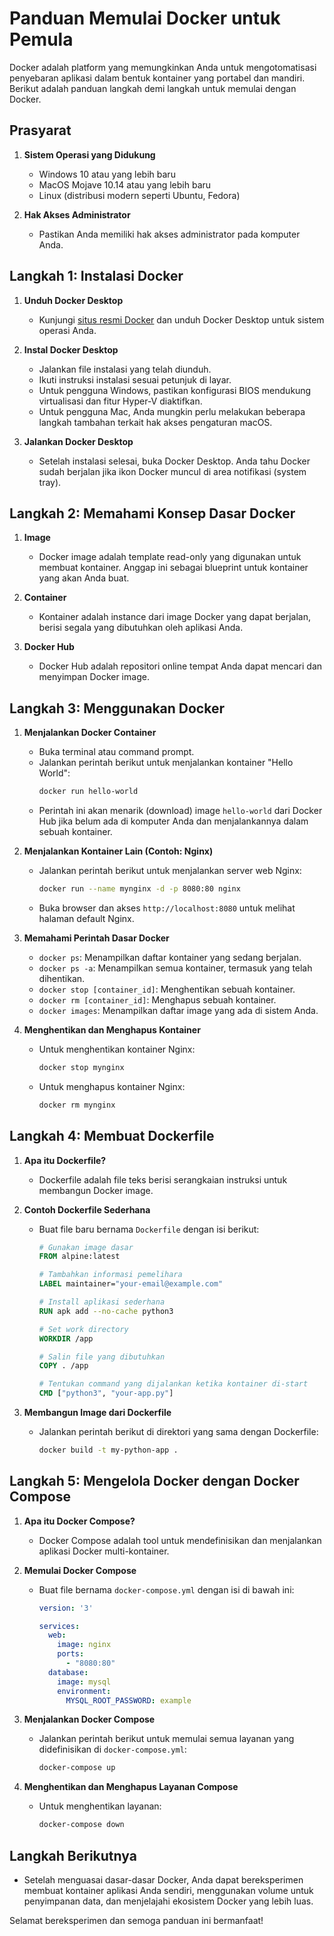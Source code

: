 # Panduan Memulai Docker untuk Pemula

Docker adalah platform yang memungkinkan Anda untuk mengotomatisasi penyebaran aplikasi dalam bentuk kontainer yang portabel dan mandiri. Berikut adalah panduan langkah demi langkah untuk memulai dengan Docker.

## Prasyarat

1. **Sistem Operasi yang Didukung**
   - Windows 10 atau yang lebih baru
   - MacOS Mojave 10.14 atau yang lebih baru
   - Linux (distribusi modern seperti Ubuntu, Fedora)

2. **Hak Akses Administrator**
   - Pastikan Anda memiliki hak akses administrator pada komputer Anda.

## Langkah 1: Instalasi Docker

1. **Unduh Docker Desktop**
   - Kunjungi [situs resmi Docker](https://www.docker.com/products/docker-desktop) dan unduh Docker Desktop untuk sistem operasi Anda.

2. **Instal Docker Desktop**
   - Jalankan file instalasi yang telah diunduh.
   - Ikuti instruksi instalasi sesuai petunjuk di layar.
   - Untuk pengguna Windows, pastikan konfigurasi BIOS mendukung virtualisasi dan fitur Hyper-V diaktifkan.
   - Untuk pengguna Mac, Anda mungkin perlu melakukan beberapa langkah tambahan terkait hak akses pengaturan macOS.

3. **Jalankan Docker Desktop**
   - Setelah instalasi selesai, buka Docker Desktop. Anda tahu Docker sudah berjalan jika ikon Docker muncul di area notifikasi (system tray).

## Langkah 2: Memahami Konsep Dasar Docker

1. **Image**
   - Docker image adalah template read-only yang digunakan untuk membuat kontainer. Anggap ini sebagai blueprint untuk kontainer yang akan Anda buat.

2. **Container**
   - Kontainer adalah instance dari image Docker yang dapat berjalan, berisi segala yang dibutuhkan oleh aplikasi Anda.

3. **Docker Hub**
   - Docker Hub adalah repositori online tempat Anda dapat mencari dan menyimpan Docker image.

## Langkah 3: Menggunakan Docker

1. **Menjalankan Docker Container**
   - Buka terminal atau command prompt.
   - Jalankan perintah berikut untuk menjalankan kontainer "Hello World":
     ```bash
     docker run hello-world
     ```
   - Perintah ini akan menarik (download) image `hello-world` dari Docker Hub jika belum ada di komputer Anda dan menjalankannya dalam sebuah kontainer.

2. **Menjalankan Kontainer Lain (Contoh: Nginx)**
   - Jalankan perintah berikut untuk menjalankan server web Nginx:
     ```bash
     docker run --name mynginx -d -p 8080:80 nginx
     ```
   - Buka browser dan akses `http://localhost:8080` untuk melihat halaman default Nginx.

3. **Memahami Perintah Dasar Docker**
   - `docker ps`: Menampilkan daftar kontainer yang sedang berjalan.
   - `docker ps -a`: Menampilkan semua kontainer, termasuk yang telah dihentikan.
   - `docker stop [container_id]`: Menghentikan sebuah kontainer.
   - `docker rm [container_id]`: Menghapus sebuah kontainer.
   - `docker images`: Menampilkan daftar image yang ada di sistem Anda.

4. **Menghentikan dan Menghapus Kontainer**
   - Untuk menghentikan kontainer Nginx:
     ```bash
     docker stop mynginx
     ```
   - Untuk menghapus kontainer Nginx:
     ```bash
     docker rm mynginx
     ```

## Langkah 4: Membuat Dockerfile

1. **Apa itu Dockerfile?**
   - Dockerfile adalah file teks berisi serangkaian instruksi untuk membangun Docker image.

2. **Contoh Dockerfile Sederhana**

   - Buat file baru bernama `Dockerfile` dengan isi berikut:
     ```dockerfile
     # Gunakan image dasar
     FROM alpine:latest

     # Tambahkan informasi pemelihara
     LABEL maintainer="your-email@example.com"

     # Install aplikasi sederhana
     RUN apk add --no-cache python3

     # Set work directory
     WORKDIR /app

     # Salin file yang dibutuhkan
     COPY . /app

     # Tentukan command yang dijalankan ketika kontainer di-start
     CMD ["python3", "your-app.py"]
     ```

3. **Membangun Image dari Dockerfile**
   - Jalankan perintah berikut di direktori yang sama dengan Dockerfile:
     ```bash
     docker build -t my-python-app .
     ```

## Langkah 5: Mengelola Docker dengan Docker Compose

1. **Apa itu Docker Compose?**
   - Docker Compose adalah tool untuk mendefinisikan dan menjalankan aplikasi Docker multi-kontainer.

2. **Memulai Docker Compose**

   - Buat file bernama `docker-compose.yml` dengan isi di bawah ini:
     ```yaml
     version: '3'

     services:
       web:
         image: nginx
         ports:
           - "8080:80"
       database:
         image: mysql
         environment:
           MYSQL_ROOT_PASSWORD: example
     ```

3. **Menjalankan Docker Compose**
   - Jalankan perintah berikut untuk memulai semua layanan yang didefinisikan di `docker-compose.yml`:
     ```bash
     docker-compose up
     ```

4. **Menghentikan dan Menghapus Layanan Compose**
   - Untuk menghentikan layanan:
     ```bash
     docker-compose down
     ```

## Langkah Berikutnya

- Setelah menguasai dasar-dasar Docker, Anda dapat bereksperimen membuat kontainer aplikasi Anda sendiri, menggunakan volume untuk penyimpanan data, dan menjelajahi ekosistem Docker yang lebih luas.


Selamat bereksperimen dan semoga panduan ini bermanfaat!
